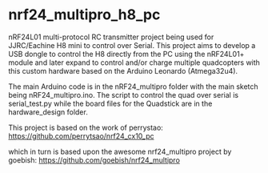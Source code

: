 # nrf24_multipro_h8_pc
nRF24L01 multi-protocol RC transmitter project being used for JJRC/Eachine H8 mini to control over Serial. This project aims to develop a USB dongle to control the H8 directly from the PC using the nRF24L01+ module and later expand to control and/or charge multiple quadcopters with this custom hardware based on the Arduino Leonardo (Atmega32u4).

The main Arduino code is in the nRF24_multipro folder with the main sketch being nRF24_multipro.ino. The script to control the quad over serial is serial_test.py while the board files for the Quadstick are in the hardware_design folder.

This project is based on the work of perrystao:
https://github.com/perrytsao/nrf24_cx10_pc

which in turn is based upon the awesome nrf24_multipro project by goebish:
https://github.com/goebish/nrf24_multipro

